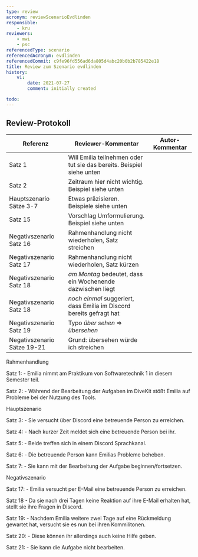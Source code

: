 ```yaml
---
type: review
acronym: reviewScenarioEvdlinden
responsible:
    - kru
reviewers:
    - mwi
    - psc
referencedType: scenario
referencedAcronym: evdlinden
referencedCommit: c9fe96fd556ad6da805d4abc20b0b2b785422e18
title: Review zum Szenario evdlinden
history:
    v1:
        date: 2021-07-27
        comment: initially created

todo:
---
```



## Review-Protokoll

| Referenz | Reviewer-Kommentar | Autor-Kommentar |
|------------|------------------|-----------------|
| Satz 1 | Will Emilia teilnehmen oder tut sie das bereits. Beispiel siehe unten | |
| Satz 2 | Zeitraum hier nicht wichtig. Beispiel siehe unten | |
| Hauptszenario Sätze 3-7 | Etwas präzisieren. Beispiele siehe unten | |
| Satz 15 | Vorschlag Umformulierung. Beispiel siehe unten | |
| Negativszenario Satz 16 | Rahmenhandlung nicht wiederholen, Satz streichen | |
| Negativszenario Satz 17 | Rahmenhandlung nicht wiederholen, Satz kürzen | |
| Negativszenario Satz 18 | _am Montag_ bedeutet, dass ein Wochenende dazwischen liegt | |
| Negativszenario Satz 18 | _noch einmal_ suggeriert, dass Emilia im Discord bereits gefragt hat | |
| Negativszenario Satz 19 | Typo _über sehen_ => _übersehen_ | |
| Negativszenario Sätze 19-21 | Grund: übersehen würde ich streichen | |

Rahmenhandlung

Satz 1:
	- Emilia nimmt am Praktikum von Softwaretechnik 1 in diesem Semester teil.

Satz 2:
	- Während der Bearbeitung der Aufgaben im DiveKit stößt Emilia auf Probleme bei der Nutzung des Tools.

Hauptszenario

Satz 3:
	- Sie versucht über Discord eine betreuende Person zu erreichen.

Satz 4:
	- Nach kurzer Zeit meldet sich eine betreuende Person bei ihr.

Satz 5:
	- Beide treffen sich in einem Discord Sprachkanal.

Satz 6:
	- Die betreuende Person kann Emilias Probleme beheben.

Satz 7:
	- Sie kann mit der Bearbeitung der Aufgabe beginnen/fortsetzen.


Negativszenario

Satz 17:
	- Emilia versucht per E-Mail eine betreuende Person zu erreichen.

Satz 18
	- Da sie nach drei Tagen keine Reaktion auf ihre E-Mail erhalten hat, stellt sie ihre Fragen in Discord.

Satz 19:
	- Nachdem Emilia weitere zwei Tage auf eine Rückmeldung gewartet hat, versucht sie es nun bei ihren Kommilitonen.

Satz 20:
	- Diese können ihr allerdings auch keine Hilfe geben.

Satz 21:
	- Sie kann die Aufgabe nicht bearbeiten. 